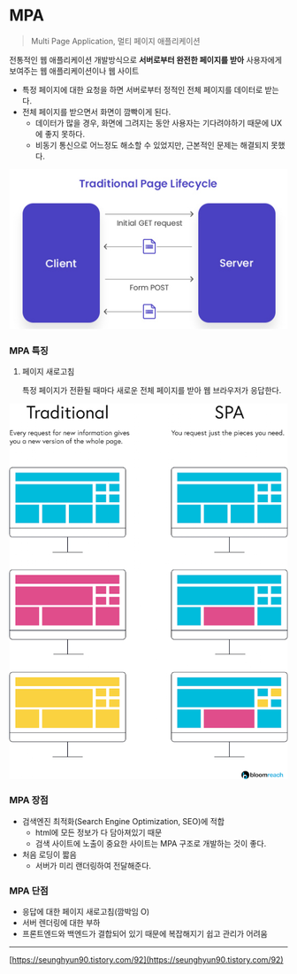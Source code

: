 # MPA

> Multi Page Application, 멀티 페이지 애플리케이션

전통적인 웹 애플리케이션 개발방식으로 **서버로부터 완전한 페이지를 받아** 사용자에게 보여주는 웹 애플리케이션이나 웹 사이트

- 특정 페이지에 대한 요청을 하면 서버로부터 정적인 전체 페이지를 데이터로 받는다.
- 전체 페이지를 받으면서 화면이 깜빡이게 된다.
    - 데이터가 많을 경우, 화면에 그려지는 동안 사용자는 기다려야하기 때문에 UX에 좋지 못하다.
    - 비동기 통신으로 어느정도 해소할 수 있었지만, 근본적인 문제는 해결되지 못했다.

<p align="center">
  <img src="https://github.com/triflingness/CSnCT-Study/blob/main/IT%20Common%20Sense/images/MPA.jpeg">
</p>

### MPA 특징

1. 페이지 새로고침
    
    특정 페이지가 전환될 때마다 새로운 전체 페이지를 받아 웹 브라우저가 응답한다.
    
<p align="center">
  <img src="https://github.com/triflingness/CSnCT-Study/blob/main/IT%20Common%20Sense/images/MPA_rendering.png" width="600">
</p>
    

### MPA 장점

- 검색엔진 최적화(Search Engine Optimization, SEO)에 적합
    - html에 모든 정보가 다 담아져있기 때문
    - 검색 사이트에 노출이 중요한 사이트는 MPA 구조로 개발하는 것이 좋다.
- 처음 로딩이 짧음
    - 서버가 미리 랜더링하여 전달해준다.

### MPA 단점

- 응답에 대한 페이지 새로고침(깜박임 O)
- 서버 렌더링에 대한 부하
- 프론트엔드와 백엔드가 결합되어 있기 때문에 복잡해지기 쉽고 관리가 어려움

---

[https://seunghyun90.tistory.com/92](https://seunghyun90.tistory.com/92)
